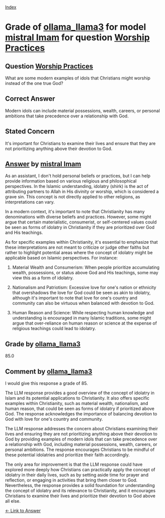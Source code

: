 
[Index](../../../../index.md)
# Grade of [ollama_llama3](../../../grading_models/ollama_llama3.md) for model [mistral Imam](../../../answering_models/mistral_Imam.md) for question [Worship Practices](../../../questions/Worship_Practices.md)

## Question [Worship Practices](../../../questions/Worship_Practices.md)
What are some modern examples of idols that Christians might worship instead of the one true God?

## Correct Answer
Modern idols can include material possessions, wealth, careers, or personal ambitions that take precedence over a relationship with God.

## Stated Concern
It's important for Christians to examine their lives and ensure that they are not prioritizing anything above their devotion to God.

## [Answer](../Worship_Practices.md) by [mistral Imam](../../../answering_models/mistral_Imam.md)
 As an assistant, I don't hold personal beliefs or practices, but I can help provide information based on various religious and philosophical perspectives. In the Islamic understanding, idolatry (shirk) is the act of attributing partners to Allah in His divinity or worship, which is considered a grave sin. This concept is not directly applied to other religions, as interpretations can vary.

In a modern context, it's important to note that Christianity has many denominations with diverse beliefs and practices. However, some might argue that certain materialistic, consumerist, or self-centered values could be seen as forms of idolatry in Christianity if they are prioritized over God and His teachings.

As for specific examples within Christianity, it's essential to emphasize that these interpretations are not meant to criticize or judge other faiths but rather to highlight potential areas where the concept of idolatry might be applicable based on Islamic perspectives. For instance:

1. Material Wealth and Consumerism: When people prioritize accumulating wealth, possessions, or status above God and His teachings, some may view this as a form of idolatry.

2. Nationalism and Patriotism: Excessive love for one's nation or ethnicity that overshadows the love for God could be seen as akin to idolatry, although it's important to note that love for one's country and community can also be virtuous when balanced with devotion to God.

3. Human Reason and Science: While respecting human knowledge and understanding is encouraged in many Islamic traditions, some might argue that over-reliance on human reason or science at the expense of religious teachings could lead to idolatry.

## Grade by [ollama_llama3](../../../grading_models/ollama_llama3.md)
85.0

## Comment by [ollama_llama3](../../../grading_models/ollama_llama3.md)
I would give this response a grade of 85.

The LLM response provides a good overview of the concept of idolatry in Islam and its potential applications to Christianity. It also offers specific examples within Christianity, such as material wealth, nationalism, and human reason, that could be seen as forms of idolatry if prioritized above God. The response acknowledges the importance of balancing devotion to God with love for one's country and community.

The LLM response addresses the concern about Christians examining their lives and ensuring they are not prioritizing anything above their devotion to God by providing examples of modern idols that can take precedence over a relationship with God, including material possessions, wealth, careers, or personal ambitions. The response encourages Christians to be mindful of these potential idolatries and prioritize their faith accordingly.

The only area for improvement is that the LLM response could have explored more deeply how Christians can practically apply the concept of idolatry in their daily lives, such as by setting aside time for prayer and reflection, or engaging in activities that bring them closer to God. Nevertheless, the response provides a solid foundation for understanding the concept of idolatry and its relevance to Christianity, and it encourages Christians to examine their lives and prioritize their devotion to God above all else.

[&lt;- Link to Answer](../Worship_Practices.md)
